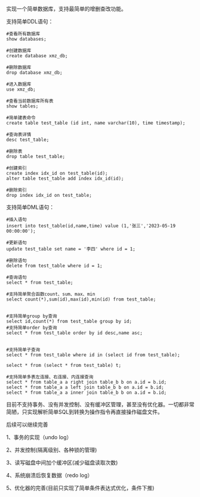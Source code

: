 实现一个简单数据库，支持最简单的增删查改功能。

支持简单DDL语句：

```mysql
#查看所有数据库
show databases;

#创建数据库
create database xmz_db;

#删除数据库
drop database xmz_db;

#进入数据库
use xmz_db;

#查看当前数据库所有表
show tables;

#简单建表命令
create table test_table (id int, name varchar(10), time timestamp);

#查询表详情
desc test_table;

#删除表
drop table test_table;

#创建索引
create index idx_id on test_table(id);
alter table test_table add index idx_id(id);

#删除索引
drop index idx_id on test_table;

```



支持简单DML语句：

```mysql
#插入语句
insert into test_table(id,name,time) value (1,'张三','2023-05-19 00:00:00');

#更新语句
update test_table set name = '李四' where id = 1;

#删除语句
delete from test_table where id = 1; 

#查询语句
select * from test_table;

#支持简单聚合函数count、sum、max、min
select count(*),sum(id),max(id),min(id) from test_table;


#支持简单group by查询
select id,count(*) from test_table group by id;
#支持简单order by查询
select * from test_table order by id desc,name asc;


#支持简单子查询
select * from test_table where id in (select id from test_table);

select * from (select * from test_table) t;

#支持简单多表左连接、右连接、内连接查询
select * from table_a a right join table_b b on a.id = b.id;
select * from table_a a left join table_b b on a.id = b.id;
select * from table_a a inner join table_b b on a.id = b.id;

```



目前不支持事务、没有并发控制、没有缓冲区管理，甚至没有优化器。一切都非常简陋，只实现解析简单SQL到转换为操作指令再直接操作磁盘文件。

后续可以继续完善

1、事务的实现（undo log）

2、并发控制(隔离级别、各种锁的管理)

3、读写磁盘中间加个缓冲区(减少磁盘读取次数)

4、系统崩溃后恢复数据（redo log）

5、优化器的完善(目前只实现了简单条件表达式优化，条件下推)
